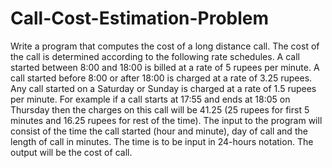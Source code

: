 # Call-Cost-Estimation-Problem
Write a program that computes the cost of a long distance call. The cost of the call is determined according to the following rate schedules. 
A call started between 8:00 and 18:00 is billed at a rate of 5 rupees per minute. 
A call started before 8:00 or after 18:00 is charged at a rate of 3.25 rupees. 
Any call started on a Saturday or Sunday is charged at a rate of 1.5 rupees per minute.
For example if a call starts at 17:55 and ends at 18:05 on Thursday then the charges on this call will be 41.25 (25 rupees for first 5 minutes and 16.25 rupees for rest of the time).   The input to the program will consist of the time the call started (hour and minute), day of call and the length of call in minutes. The time is to be input in 24-hours notation. The output will be the cost of call.
